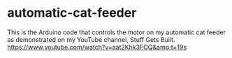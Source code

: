 # automatic-cat-feeder
This is the Arduino code that controls the motor on my automatic cat feeder as demonstrated on my YouTube channel, Stuff Gets Built.  https://www.youtube.com/watch?v=aat2Khk3FOQ&amp;t=19s
